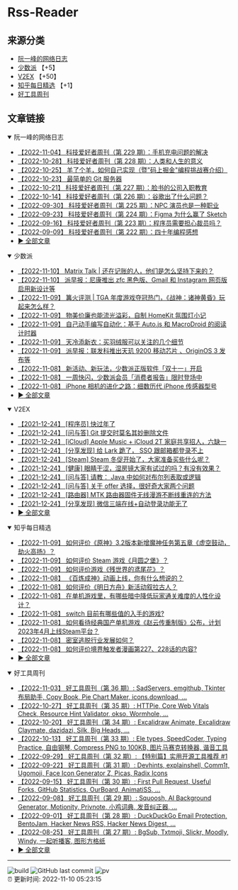 # Rss-Reader

## 来源分类

* [阮一峰的网络日志](#阮一峰的网络日志)
* [少数派](#少数派) 【+5】
* [V2EX](#V2EX) 【+50】
* [知乎每日精选](#知乎每日精选) 【+1】
* [好工具周刊](#好工具周刊)

## 文章链接

<details open>
    <summary id="阮一峰的网络日志">
     阮一峰的网络日志
    </summary>


* [【2022-11-04】 科技爱好者周刊（第 229 期）：手机充电问题的解决](http://www.ruanyifeng.com/blog/2022/11/weekly-issue-229.html)
* [【2022-10-28】 科技爱好者周刊（第 228 期）：人类和人生的意义](http://www.ruanyifeng.com/blog/2022/10/weekly-issue-228.html)
* [【2022-10-25】 羊了个羊，如何自己实现（暨"码上掘金"编程挑战赛介绍）](http://www.ruanyifeng.com/blog/2022/10/sheep-n-sheep.html)
* [【2022-10-23】 最简单的 Git 服务器](http://www.ruanyifeng.com/blog/2022/10/git-server.html)
* [【2022-10-21】 科技爱好者周刊（第 227 期）：脸书的公司入职教育](http://www.ruanyifeng.com/blog/2022/10/weekly-issue-227.html)
* [【2022-10-14】 科技爱好者周刊（第 226 期）：谷歌出了什么问题？](http://www.ruanyifeng.com/blog/2022/10/weekly-issue-226.html)
* [【2022-09-30】 科技爱好者周刊（第 225 期）：NPC 演员也是一种职业](http://www.ruanyifeng.com/blog/2022/09/weekly-issue-225.html)
* [【2022-09-23】 科技爱好者周刊（第 224 期）：Figma 为什么赢了 Sketch](http://www.ruanyifeng.com/blog/2022/09/weekly-issue-224.html)
* [【2022-09-16】 科技爱好者周刊（第 223 期）：程序员需要担心裁员吗？](http://www.ruanyifeng.com/blog/2022/09/weekly-issue-223.html)
* [【2022-09-09】 科技爱好者周刊（第 222 期）：四十年编程感想](http://www.ruanyifeng.com/blog/2022/09/weekly-issue-222.html)
* [:arrow_forward: 全部文章](data/阮一峰的网络日志.md)
</details>

<details open>
    <summary id="少数派">
     少数派
    </summary>


* [【2022-11-10】 Matrix Talk | 还在记账的人，他们是怎么坚持下来的？](https://sspai.com/post/76730)
* [【2022-11-10】 派早报：尼康推出 zfc 黑色版、Gmail 和 Instagram 网页版启用新设计等](https://sspai.com/post/76741)
* [【2022-11-09】 篝火评测 | TGA 年度游戏夺冠热门，《战神：诸神黄昏》玩起来怎么样？](https://sspai.com/post/76722)
* [【2022-11-09】 物美价廉也能流光溢彩，自制 HomeKit 氛围灯小记](https://sspai.com/post/76707)
* [【2022-11-09】 自己动手编写自动化：基于 Auto.js 和 MacroDroid 的阅读计时器](https://sspai.com/post/76721)
* [【2022-11-09】 天冷添新衣：买羽绒服可以关注的几个细节](https://sspai.com/post/76706)
* [【2022-11-09】 派早报：联发科推出天玑 9200 移动芯片 、OriginOS 3 发布等](https://sspai.com/post/76709)
* [【2022-11-08】 新活动、新玩法，少数派正版软件「双十一」开启](https://sspai.com/post/76681)
* [【2022-11-08】 一周快闪，少数派会员「消费者报告」限时登场中](https://sspai.com/post/76685)
* [【2022-11-08】 iPhone 相机的进化之路：细数历代 iPhone 传感器型号](https://sspai.com/post/76639)
* [:arrow_forward: 全部文章](data/少数派.md)
</details>

<details open>
    <summary id="V2EX">
     V2EX
    </summary>


* [【2021-12-24】 [程序员] 快过年了](https://www.v2ex.com/t/824201)
* [【2021-12-24】 [问与答] Git 提交时莫名其妙删除文件](https://www.v2ex.com/t/824200)
* [【2021-12-24】 [iCloud] Apple Music + iCloud 2T 家庭共享招人，六缺一](https://www.v2ex.com/t/824199)
* [【2021-12-24】 [分享发现] 给 Lark 跪了， SSO 跟邮箱都登录不上](https://www.v2ex.com/t/824198)
* [【2021-12-24】 [Steam] Steam 冬促开始了，大家准备买些什么呢？](https://www.v2ex.com/t/824197)
* [【2021-12-24】 [健康] 眼睛干涩，湿房镜大家有试过的吗？有没有效果？](https://www.v2ex.com/t/824196)
* [【2021-12-24】 [问与答] 请教： Java 中如何对布尔列表取或逻辑](https://www.v2ex.com/t/824194)
* [【2021-12-24】 [问与答] 关于 offer 选择，很好奇大家两个问题](https://www.v2ex.com/t/824192)
* [【2021-12-24】 [路由器] MTK 路由器固件无线漫游不断线重连的方法](https://www.v2ex.com/t/824191)
* [【2021-12-24】 [分享发现] 微信三端在线+自动登录功能无了](https://www.v2ex.com/t/824190)
* [:arrow_forward: 全部文章](data/V2EX.md)
</details>

<details open>
    <summary id="知乎每日精选">
     知乎每日精选
    </summary>


* [【2022-11-09】 如何评价《原神》3.2版本新增魔神任务第五章《虚空鼓动，劫火高扬》？](http://www.zhihu.com/question/564069015/answer/2750333115?utm_campaign=rss&utm_medium=rss&utm_source=rss&utm_content=title)
* [【2022-11-09】 如何评价 Steam 游戏《月圆之堡》？](http://www.zhihu.com/question/560110345/answer/2748831426?utm_campaign=rss&utm_medium=rss&utm_source=rss&utm_content=title)
* [【2022-11-09】 如何评价游戏《残世界的鸢尾花》？](http://www.zhihu.com/question/565564005/answer/2750853905?utm_campaign=rss&utm_medium=rss&utm_source=rss&utm_content=title)
* [【2022-11-08】 《百炼成神》动画上线，你有什么想说的？](http://www.zhihu.com/question/564367647/answer/2749988533?utm_campaign=rss&utm_medium=rss&utm_source=rss&utm_content=title)
* [【2022-11-08】 如何评价《明日方舟》新活动叙拉古人？](http://www.zhihu.com/question/561890839/answer/2750073515?utm_campaign=rss&utm_medium=rss&utm_source=rss&utm_content=title)
* [【2022-11-08】 在单机游戏里，有哪些暗中降低玩家通关难度的人性化设计？](http://www.zhihu.com/question/67077659/answer/2748789644?utm_campaign=rss&utm_medium=rss&utm_source=rss&utm_content=title)
* [【2022-11-08】 switch 目前有哪些值的入手的游戏?](http://www.zhihu.com/question/64666613/answer/2724852543?utm_campaign=rss&utm_medium=rss&utm_source=rss&utm_content=title)
* [【2022-11-08】 如何看待经典国产单机游戏《赵云传重制版》公布，计划2023年4月上线Steam平台？](http://www.zhihu.com/question/564615106/answer/2748130888?utm_campaign=rss&utm_medium=rss&utm_source=rss&utm_content=title)
* [【2022-11-08】 密室逃脱行业发展如何？](http://www.zhihu.com/question/457579193/answer/2748530915?utm_campaign=rss&utm_medium=rss&utm_source=rss&utm_content=title)
* [【2022-11-08】 如何评价境界触发者漫画第227、228话的内容?](http://www.zhihu.com/question/564564578/answer/2747245486?utm_campaign=rss&utm_medium=rss&utm_source=rss&utm_content=title)
* [:arrow_forward: 全部文章](data/知乎每日精选.md)
</details>

<details open>
    <summary id="好工具周刊">
     好工具周刊
    </summary>


* [【2022-11-03】 好工具周刊（第 36 期）: SadServers, emgithub, Tkinter 布局助手, Copy Book, Pie Chart Maker, icons.download, ...](https://bestxtools.zhubai.love/posts/2199869505734766592)
* [【2022-10-27】 好工具周刊（第 35 期）: HTTPie, Core Web Vitals Check, Resource Hint Validator, okso, Wormhole, ...](https://bestxtools.zhubai.love/posts/2197355853403787264)
* [【2022-10-20】 好工具周刊（第 34 期）: Excalidraw Animate, Excalidraw Claymate, dazidazi, Silk, Big Heads, ...](https://bestxtools.zhubai.love/posts/2194796415966781440)
* [【2022-10-13】 好工具周刊（第 33 期）: Ele types, SpeedCoder, Typing Practice, 自由钢琴, Compress PNG to 100KB, 图片马赛克转换器, 谐音工具](https://bestxtools.zhubai.love/posts/2192281020718419968)
* [【2022-09-29】 好工具周刊（第 32 期）: 【特别篇】实用开源工具推荐 #1](https://bestxtools.zhubai.love/posts/2187203672369479680)
* [【2022-09-22】 好工具周刊（第 31 期）: Devhints, explainshell, Comm1t, Ugomoji, Face Icon Generator Z, Picas, Radix Icons](https://bestxtools.zhubai.love/posts/2184646951055171584)
* [【2022-09-15】 好工具周刊（第 30 期）: First Pull Request, Useful Forks, GitHub Statistics, OurBoard, AnimatiSS, ...](https://bestxtools.zhubai.love/posts/2182124891627585536)
* [【2022-09-08】 好工具周刊（第 29 期）: Squoosh, AI Background Generator, Motionity, Privnote, 小鸡词典, 发音纠正器, ...](https://bestxtools.zhubai.love/posts/2179567147990081536)
* [【2022-09-01】 好工具周刊（第 28 期）: DuckDuckGo Email Protection, BentoJam, Hacker News RSS, Hacker News Digest, ...](https://bestxtools.zhubai.love/posts/2177023307428327424)
* [【2022-08-25】 好工具周刊（第 27 期）: BgSub, Txtmoji, Slickr, Moodly, Windy, 一起听播客, 图形方格纸](https://bestxtools.zhubai.love/posts/2174508953806163968)
* [:arrow_forward: 全部文章](data/好工具周刊.md)
</details>


---

![build](https://github.com/LikaiLee/rss-reader/workflows/rss%20reader/badge.svg)
![GitHub last commit](https://img.shields.io/github/last-commit/likailee/rss-reader)
![pv](https://pageview.vercel.app/?github_user=likailee) <br>
:alarm_clock: 更新时间: 2022-11-10 05:23:15